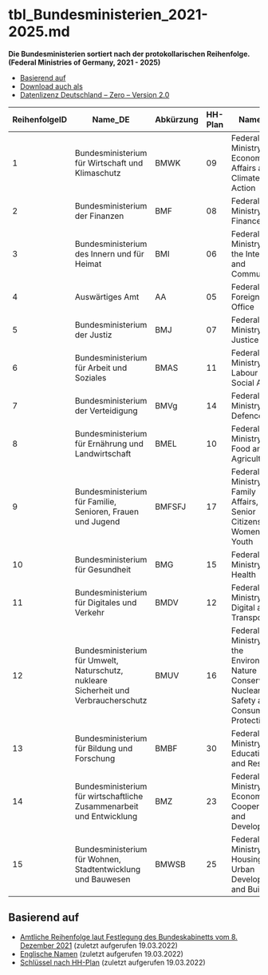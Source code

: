 # tbl_Bundesministerien_2021-2025.md
**Die Bundesministerien sortiert nach der protokollarischen Reihenfolge. (Federal Ministries of Germany, 2021 - 2025)**

- [Basierend auf](#basierend-auf)
- [Download auch als](#download-auch-als)
- [Datenlizenz Deutschland – Zero – Version 2.0](/LICENSE.md)


| ReihenfolgeID  | Name_DE  | Abkürzung  | HH-Plan  | Name_EN  |
|:---------------| ----- | ---------  | -------  | ----- |
| 1 | Bundesministerium für Wirtschaft und Klimaschutz | BMWK | 09 | Federal Ministry for Economic Affairs and Climate Action |
| 2 | Bundesministerium der Finanzen | BMF | 08 | Federal Ministry of Finance |
| 3 | Bundesministerium des Innern und für Heimat | BMI | 06 | Federal Ministry of the Interior and Community |
| 4 | Auswärtiges Amt | AA | 05 | Federal Foreign Office |
| 5 | Bundesministerium der Justiz	| BMJ | 07 | Federal Ministry of Justice  |
| 6 | Bundesministerium für Arbeit und Soziales	| BMAS | 11 | Federal Ministry of Labour and Social Affairs |
| 7 | Bundesministerium der Verteidigung | BMVg | 14 | Federal Ministry of Defence |
| 8 | Bundesministerium für Ernährung und Landwirtschaft | BMEL | 10 | Federal Ministry of Food and Agriculture |
| 9 | Bundesministerium für Familie, Senioren, Frauen und Jugend | BMFSFJ | 17 | Federal Ministry of Family Affairs, Senior Citizens, Women and Youth |
| 10 | Bundesministerium für Gesundheit	| BMG | 15 | Federal Ministry of Health |
| 11 | Bundesministerium für Digitales und Verkehr | BMDV | 12 | Federal Ministry for Digital and Transport |
| 12 | Bundesministerium für Umwelt, Naturschutz, nukleare Sicherheit und Verbraucherschutz	| BMUV | 16 | Federal Ministry for the Environment, Nature Conservation, Nuclear Safety and Consumer Protection |
| 13 | Bundesministerium für Bildung und Forschung | BMBF | 30 | Federal Ministry of Education and Research |
| 14 | Bundesministerium für wirtschaftliche Zusammenarbeit und Entwicklung	| BMZ | 23 | Federal Ministry for Economic Cooperation and Development |
| 15 | Bundesministerium für Wohnen, Stadtentwicklung und Bauwesen | BMWSB | 25 | Federal Ministry for Housing, Urban Development and Buildung |


## Basierend auf 
- [Amtliche Reihenfolge laut Festlegung des Bundeskabinetts vom 8. Dezember 2021](https://www.protokoll-inland.de/Webs/PI/DE/rang-titulierung/amtliche-reihenfolgen/bundesministerien/liste-der-bundesministerien-node.html) (zuletzt aufgerufen 19.03.2022)
- [Englische Namen](https://www.bundesregierung.de/breg-en/federal-government/ministries/) (zuletzt aufgerufen 19.03.2022)
- [Schlüssel nach HH-Plan](https://de.wikipedia.org/wiki/Bundeshaushaltsplan_(Deutschland)) (zuletzt aufgerufen 19.03.2022)
